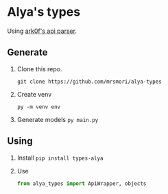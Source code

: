 # Alya's types
Using [ark0f's api parser](https://github.com/ark0f/tg-bot-api).


## Generate
1. Clone this repo.

    ```git clone https://github.com/mrsmori/alya-types```

2. Create venv

    ```py -m venv env```

3. Generate models
    ```py main.py```

## Using

1. Install
    ```pip install types-alya```

2. Use
    ```python 
    from alya_types import ApiWrapper, objects
    ```